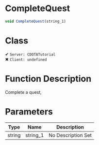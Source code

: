 # CompleteQuest
```js
void CompleteQuest(string_1)
```
# Class
✔ `Server: CDOTATutorial`  
✖ `Client: undefined`  

# Function Description
Complete a quest,
# Parameters
Type|Name|Description
--|--|--
string|string_1|No Description Set

